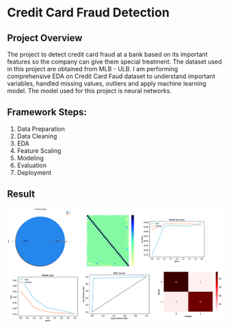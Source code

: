 # Credit Card Fraud Detection

## Project Overview
The project to detect credit card fraud at a bank based on its important features so the company can give them special treatment. The dataset used in this project are obtained from MLB - ULB. I am performing comprehensive EDA on Credit Card Faud dataset to understand important variables, handled missing values, outliers and apply machine learning model. The model used for this project is neural networks.

## Framework Steps:
1. Data Preparation
2. Data Cleaning
3. EDA
4. Feature Scaling
5. Modeling
6. Evaluation
7. Deployment

## Result

<img src="cf_out.jpg"/>

